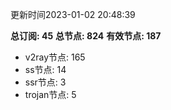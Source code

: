 更新时间2023-01-02 20:48:39

**总订阅: 45**
**总节点: 824**
**有效节点: 187**
- v2ray节点: 165
- ss节点: 14
- ssr节点: 3
- trojan节点: 5
